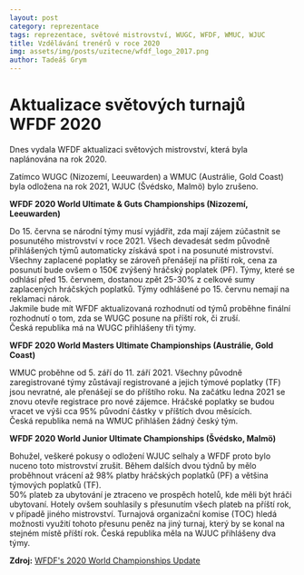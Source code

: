 ```yaml
---
layout: post
category: reprezentace
tags: reprezentace, světové mistrovství, WUGC, WFDF, WMUC, WJUC
title: Vzdělávání trenérů v roce 2020
img: assets/img/posts/uzitecne/wfdf_logo_2017.png
author: Tadeáš Grym
---
```

# Aktualizace světových turnajů WFDF 2020

Dnes vydala WFDF aktualizaci světových mistrovství, která byla naplánována na rok 2020.  
  
Zatímco WUGC (Nizozemí, Leeuwarden) a WMUC (Austrálie, Gold Coast) byla odložena na rok 2021, WJUC (Švédsko, Malmö) bylo zrušeno.  
  
**WFDF 2020 World Ultimate & Guts Championships (Nizozemí, Leeuwarden)**

Do 15. června se národní týmy musí vyjádřit, zda mají zájem zúčastnit se posunutého mistrovství v roce 2021. Všech devadesát sedm původně přihlášených týmů automaticky získává spot i na posunuté mistrovství.  
Všechny zaplacené poplatky se zároveň přenášejí na příští rok, cena za posunutí bude ovšem o 150€ zvýšený hráčský poplatek (PF). Týmy, které se odhlásí před 15. červnem, dostanou zpět 25-30% z celkové sumy zaplacených hráčských poplatků. Týmy odhlášené po 15. červnu nemají na reklamaci nárok.  
Jakmile bude mít WFDF aktualizovaná rozhodnutí od týmů proběhne finální rozhodnutí o tom, zda se WUGC posune na příští rok, či zruší.  
Česká republika má na WUGC přihlášeny tři týmy.  
  
**WFDF 2020 World Masters Ultimate Championships (Austrálie, Gold Coast)**

WMUC proběhne od 5. září do 11. září 2021. Všechny původně zaregistrované týmy zůstávají registrované a jejich týmové poplatky (TF) jsou nevratné, ale přenášejí se do příštího roku. Na začátku ledna 2021 se znovu otevře registrace pro nové zájemce. Hráčské poplatky se budou vracet ve výši cca 95% původní částky v příštích dvou měsících.  
Česká republika nemá na WMUC přihlášen žádný český tým.

**WFDF 2020 World Junior Ultimate Championships (Švédsko, Malmö)**

Bohužel, veškeré pokusy o odložení WJUC selhaly a WFDF proto bylo nuceno toto mistrovství zrušit. Během dalších dvou týdnů by mělo proběhnout vrácení až 98% platby hráčských poplatků (PF) a většina týmových poplatků (TF).  
50% plateb za ubytování je ztraceno ve prospěch hotelů, kde měli být hráči ubytovaní. Hotely ovšem souhlasily s přesunutím všech plateb na příští rok, v případě jiného mistrovství. Turnajová organizační komise (TOC) hledá možnosti využití tohoto přesunu peněz na jiný turnaj, který by se konal na stejném místě příští rok.
Česká republika měla na WJUC přihlášeny dva týmy.  

**Zdroj:** [WFDF's 2020 World Championships Update](http://www.wfdf.org/news-media/news/press/2-official-communication/971-wfdfs-2020-world-championships-update)
